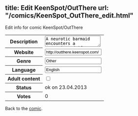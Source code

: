 title: Edit KeenSpot/OutThere
url: "/comics/KeenSpot_OutThere_edit.html"
---
Edit info for comic KeenSpot/OutThere

<form name="comic" action="http://gaepostmail.appengine.com/comic" name="post">
<table class="comicinfo">
<tr>
<th>Description</th><td><textarea name="description">A neurotic barmaid encounters a mysterious drifter on the road. The intrepid duo finds they have absolutely nothing in common. So, naturally, they become traveling partners. You know, just like in real life.</textarea></td>
</tr>
<tr>
<th>Website</th><td><input type="text" name="url" value="http://outthere.keenspot.com/"/></td>
</tr>
<tr>
<th>Genre</th><td><input type="text" name="genre" value="Other"/></td>
</tr>
<tr>
<th>Language</th><td><input type="text" name="language" value="English"/></td>
</tr>
<tr>
<th>Adult content</th><td><input type="checkbox" name="adult" value="adult" /></td>
</tr>
<tr>
<th>Status</th><td>ok on 23.04.2013</td>
</tr>
<tr>
<th>Votes</th><td>0</div></td>
</tr>
</table>
</form>

Back to the [comic](/comics/KeenSpot_OutThere.html).
